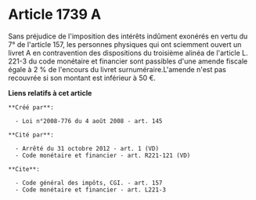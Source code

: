 # Article 1739 A

Sans préjudice de l'imposition des intérêts indûment exonérés en vertu du 7° de l'article 157, les personnes physiques qui
ont sciemment ouvert un livret A en contravention des dispositions du troisième alinéa de l'article L. 221-3 du code
monétaire et financier sont passibles d'une amende fiscale égale à 2 % de l'encours du livret surnuméraire.L'amende n'est pas
recouvrée si son montant est inférieur à 50 €.

**Liens relatifs à cet article**

	**Créé par**:

	  - Loi n°2008-776 du 4 août 2008 - art. 145

	**Cité par**:

	  - Arrêté du 31 octobre 2012 - art. 1 (VD)
	  - Code monétaire et financier - art. R221-121 (VD)

	**Cite**:

	  - Code général des impôts, CGI. - art. 157
	  - Code monétaire et financier - art. L221-3

